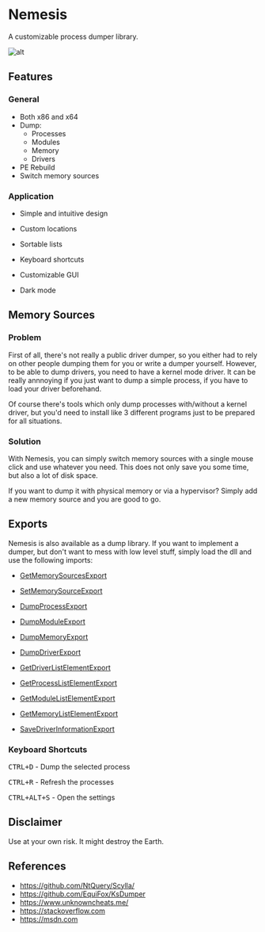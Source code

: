 # Nemesis

A customizable process dumper library.

![alt](https://user-images.githubusercontent.com/26800596/59287543-22d42680-8c72-11e9-8f27-c4c6f132850a.png)

## Features

### General

- Both x86 and x64
- Dump:
  - Processes 
  - Modules
  - Memory
  - Drivers
- PE Rebuild
- Switch memory sources

### Application

- Simple and intuitive design

- Custom locations

- Sortable lists

- Keyboard shortcuts

- Customizable GUI

- Dark mode

## Memory Sources

### Problem

First of all, there's not really a public driver dumper, so you either had to rely on other people dumping them for you or write a dumper yourself. However, to be able to dump drivers, you need to have a kernel mode driver. It can be really annnoying if you just want to dump a simple process, if you have to load your driver beforehand. 

Of course there's tools which only dump processes with/without a kernel driver, but you'd need to install like 3 different programs just to be prepared for all situations.

### Solution

With Nemesis, you can simply switch memory sources with a single mouse click and use whatever you need. This does not only save you some time, but also a lot of disk space.

If you want to dump it with physical memory or via a hypervisor? Simply add a new memory source and you are good to go.

## Exports

Nemesis is also available as a dump library. If you want to implement a dumper, but don't want to mess with low level stuff, simply load the dll and use the following imports:

- [GetMemorySourcesExport](https://github.com/not-matthias/Nemesis/blob/master/Nemesis/MemorySourceExport.h#L20)

- [SetMemorySourceExport](https://github.com/not-matthias/Nemesis/blob/master/Nemesis/MemorySourceExport.h#L27)

- [DumpProcessExport](https://github.com/not-matthias/Nemesis/blob/master/Nemesis/DumpExport.hpp#L11)

- [DumpModuleExport](https://github.com/not-matthias/Nemesis/blob/master/Nemesis/DumpExport.hpp#L20)

- [DumpMemoryExport](https://github.com/not-matthias/Nemesis/blob/master/Nemesis/DumpExport.hpp#L30)

- [DumpDriverExport](https://github.com/not-matthias/Nemesis/blob/master/Nemesis/DumpExport.hpp#L38)

- [GetDriverListElementExport](https://github.com/not-matthias/Nemesis/blob/master/Nemesis/DriverExport.hpp#L31)

- [GetProcessListElementExport](https://github.com/not-matthias/Nemesis/blob/master/Nemesis/ProcessExport.hpp#L63)

- [GetModuleListElementExport](https://github.com/not-matthias/Nemesis/blob/master/Nemesis/ProcessExport.hpp#L72)

- [GetMemoryListElementExport](https://github.com/not-matthias/Nemesis/blob/master/Nemesis/ProcessExport.hpp#L81)

- [SaveDriverInformationExport](https://github.com/not-matthias/Nemesis/blob/master/Nemesis/DriverExport.hpp#L39)

### Keyboard Shortcuts

<kbd>CTRL+D</kbd> - Dump the selected process

<kbd>CTRL+R</kbd> - Refresh the processes

<kbd>CTRL+ALT+S</kbd> - Open the settings

## Disclaimer

Use at your own risk. It might destroy the Earth. 

## References

- https://github.com/NtQuery/Scylla/
- https://github.com/EquiFox/KsDumper
- https://www.unknowncheats.me/
- https://stackoverflow.com
- https://msdn.com

